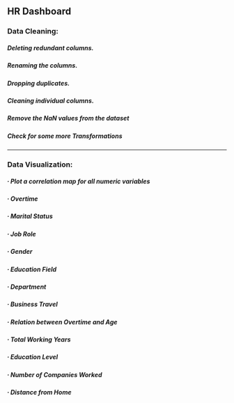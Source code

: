 ## HR Dashboard
### Data Cleaning:
##### Deleting redundant columns.

##### Renaming the columns.

##### Dropping duplicates.

##### Cleaning individual columns.
##### Remove the NaN values from the dataset
##### Check for some more Transformations

-----------------------------------------------------------------------------------
### Data Visualization:
##### ∙        Plot a correlation map for all numeric variables
##### ∙        Overtime
##### ∙        Marital Status
##### ∙        Job Role
##### ∙        Gender
##### ∙        Education Field
##### ∙        Department
##### ∙        Business Travel
##### ∙        Relation between Overtime and Age
##### ∙        Total Working Years
##### ∙        Education Level
##### ∙        Number of Companies Worked
##### ∙        Distance from Home
